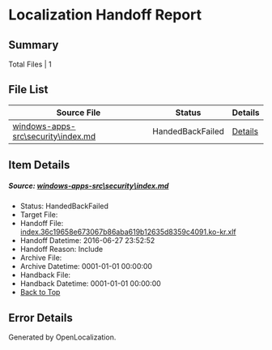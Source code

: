 # <a name='report-top'></a> Localization Handoff Report

## Summary
 Total Files | 1

## File List
 Source File | Status | Details 
 ----------- | ------ | ------- 
 [windows-apps-src\security\index.md](https://github.com/Microsoft/windows-apps/blob/a178f992ddd39b5609ce6d15b7e3560e157b9afb/windows-apps-src/security/index.md) | HandedBackFailed | [Details](#23897e7e78f3391fbee60a5f7cdf93615401247d3727)

## Item Details
##### <a name='23897e7e78f3391fbee60a5f7cdf93615401247d3727'></a> Source: [windows-apps-src\security\index.md](https://github.com/Microsoft/windows-apps/blob/a178f992ddd39b5609ce6d15b7e3560e157b9afb/windows-apps-src/security/index.md)
* Status: HandedBackFailed
* Target File: 
* Handoff File: [index.36c19658e673067b86aba619b12635d8359c4091.ko-kr.xlf](https://github.com/Microsoft/WDG.handoff/blob/ec58423ea18ce69a130776daa3344e88d9ebba63/ol-handoff/Microsoft/windows-apps.ko-kr/master/index.36c19658e673067b86aba619b12635d8359c4091.ko-kr.xlf)
* Handoff Datetime: 2016-06-27 23:52:52
* Handoff Reason: Include
* Archive File: 
* Archive Datetime: 0001-01-01 00:00:00
* Handback File: 
* Handback Datetime: 0001-01-01 00:00:00
* [Back to Top](#report-top)


## Error Details

Generated by OpenLocalization.
